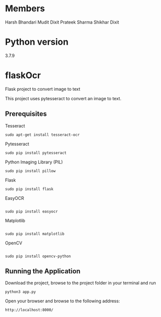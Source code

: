 # Members
Harsh Bhandari
Mudit Dixit
Prateek Sharma
Shikhar Dixit

# Python version
3.7.9

# flaskOcr
Flask project to convert image to text

This project uses pytesseract to convert an image to text.

## Prerequisites
Tesseract
```
sudo apt-get install tesseract-ocr
```

Pytesseract
```
sudo pip install pytesseract
```
Python Imaging Library (PIL)
```
sudo pip install pillow
```
Flask
```
sudo pip install flask
```
EasyOCR
```

sudo pip install easyocr
```

Matplotlib
```

sudo pip install matplotlib
```

OpenCV
```

sudo pip install opencv-python
```

## Running the Application
Download the project, browse to the project folder in your terminal and run
```
python3 app.py
```
Open your browser and browse to the following address:
```
http://localhost:8000/
```
